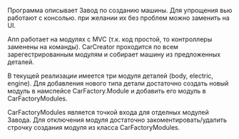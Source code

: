 Программа описывает Завод по созданию машины.
Для упрощения вью работают с консолью. при желании их без проблем можно заменить на UI.

Апп работает на модулях с MVC (т.к. код простой, то контроллеры заменены на команды).
CarCreator проходится по всем зарегестрированным модулям и собирает машину из предложенных деталей.

В текущей реализации имеется три модуля деталей (body, electric, engine).
Для добавления нового типа детали достаточно создать новый модуль в намспейсе CarFactory.Module и добавить его модуль в CarFactoryModules.

CarFactoryModules является точкой входа для отделных модулей Завода.
Для отключения модуля достаточно закоментировать/удалить строчку создания модуля из класса CarFactoryModules.
